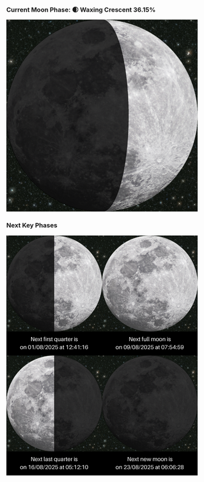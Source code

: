 ### Current Moon Phase: 🌒 Waxing Crescent 36.15%
![Moon Phase](moonphase.png)
### Next Key Phases
![Gallery](gallery.png)